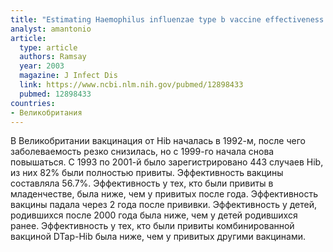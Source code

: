 ```yaml
---
title: "Estimating Haemophilus influenzae type b vaccine effectiveness in England and Wales by use of the screening method"
analyst: amantonio
article:
  type: article
  authors: Ramsay
  year: 2003
  magazine: J Infect Dis
  link: https://www.ncbi.nlm.nih.gov/pubmed/12898433
  pubmed: 12898433
countries:
- Великобритания
---
```


В Великобритании вакцинация от Hib началась в 1992-м, после чего заболеваемость резко снизилась, но с 1999-го начала снова повышаться.
С 1993 по 2001-й было зарегистрировано 443 случаев Hib, из них 82% были полностью привиты. Эффективность вакцины составляла 56.7%.
Эффективность у тех, кто были привиты в младенчестве, была ниже, чем у привитых после года.
Эффективность вакцины падала через 2 года после прививки.
Эффективность у детей, родившихся после 2000 года была ниже, чем у детей родившихся ранее.
Эффективность у тех, кто были привиты комбинированной вакциной DTap-Hib была ниже, чем у привитых другими вакцинами.
